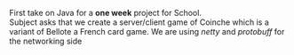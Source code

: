 First take on Java for a **one week** project for School.  
Subject asks that we create a server/client game of Coinche which is a variant of Bellote a French card game.
We are using _netty_ and _protobuff_ for the networking side
